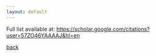```yaml
---
layout: default
---
```


Full list available at: https://scholar.google.com/citations?user=57ZO46YAAAAJ&hl=en 

[back](./)
